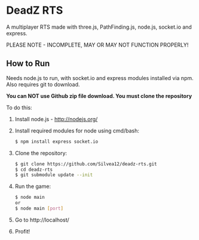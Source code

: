 DeadZ RTS
=========

A multiplayer RTS made with three.js, PathFinding.js, node.js, socket.io and express.

PLEASE NOTE - INCOMPLETE, MAY OR MAY NOT FUNCTION PROPERLY!

How to Run
----------
Needs node.js to run, with socket.io and express modules installed via npm.
Also requires git to download.

**You can NOT use Github zip file download. You must clone the repository**

To do this:

1. Install node.js - http://nodejs.org/
2. Install required modules for node using cmd/bash:

    ```bash
    $ npm install express socket.io
    ```

3. Clone the repository:

    ```bash
    $ git clone https://github.com/Silvea12/deadz-rts.git
    $ cd deadz-rts
    $ git submodule update --init
    ```

4. Run the game:

    ```bash
    $ node main
    or
    $ node main [port]
    ```

5. Go to http://localhost/
6. Profit!